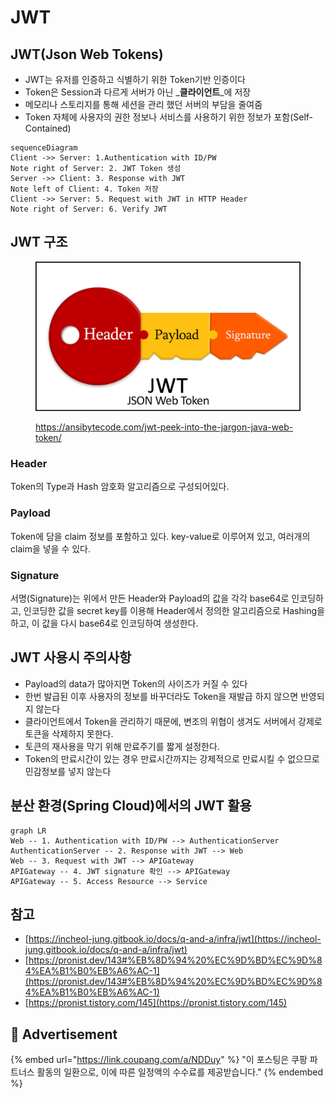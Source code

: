 # JWT

## JWT(Json Web Tokens)

* JWT는 유저를 인증하고 식별하기 위한 Token기반 인증이다
* Token은 Session과 다르게 서버가 아닌 _**클라이언트**_에 저장
* 메모리나 스토리지를 통해 세션을 관리 했던 서버의 부담을 줄여줌
* Token 자체에 사용자의 권한 정보나 서비스를 사용하기 위한 정보가 포함(Self-Contained)

```mermaid
sequenceDiagram
Client ->> Server: 1.Authentication with ID/PW
Note right of Server: 2. JWT Token 생성
Server ->> Client: 3. Response with JWT
Note left of Client: 4. Token 저장
Client ->> Server: 5. Request with JWT in HTTP Header
Note right of Server: 6. Verify JWT
```

## JWT 구조

<figure><img src="../../.gitbook/assets/image (1).png" alt=""><figcaption><p><a href="https://ansibytecode.com/jwt-peek-into-the-jargon-java-web-token/">https://ansibytecode.com/jwt-peek-into-the-jargon-java-web-token/</a></p></figcaption></figure>

### Header

Token의 Type과 Hash 암호화 알고리즘으로 구성되어있다.

### Payload

Token에 담을 claim 정보를 포함하고 있다. key-value로 이루어져 있고, 여러개의 claim을 넣을 수 있다.

### Signature

서명(Signature)는 위에서 만든 Header와 Payload의 값을 각각 base64로 인코딩하고, 인코딩한 값을 secret key를 이용해 Header에서 정의한 알고리즘으로 Hashing을 하고, 이 값을 다시 base64로 인코딩하여 생성한다.

## JWT 사용시 주의사항

* Payload의 data가 많아지면 Token의 사이즈가 커질 수 있다
* 한번 발급된 이후 사용자의 정보를 바꾸더라도 Token을 재발급 하지 않으면 반영되지 않는다
* 클라이언트에서 Token을 관리하기 때문에, 변조의 위협이 생겨도 서버에서 강제로 토큰을 삭제하지 못한다.
* 토큰의 재사용을 막기 위해 만료주기를 짧게 설정한다.
* Token의 만료시간이 있는 경우 만료시간까지는 강제적으로 만료시킬 수 없으므로 민감정보를 넣지 않는다

## 분산 환경(Spring Cloud)에서의 JWT 활용

```mermaid
graph LR
Web -- 1. Authentication with ID/PW --> AuthenticationServer
AuthenticationServer -- 2. Response with JWT --> Web
Web -- 3. Request with JWT --> APIGateway
APIGateway -- 4. JWT signature 확인 --> APIGateway
APIGateway -- 5. Access Resource --> Service
```

## 참고

* [https://incheol-jung.gitbook.io/docs/q-and-a/infra/jwt](https://incheol-jung.gitbook.io/docs/q-and-a/infra/jwt)
* [https://pronist.dev/143#%EB%8D%94%20%EC%9D%BD%EC%9D%84%EA%B1%B0%EB%A6%AC-1](https://pronist.dev/143#%EB%8D%94%20%EC%9D%BD%EC%9D%84%EA%B1%B0%EB%A6%AC-1)
* [https://pronist.tistory.com/145](https://pronist.tistory.com/145)

## :gift: Advertisement

{% embed url="https://link.coupang.com/a/NDDuy" %}
"이 포스팅은 쿠팡 파트너스 활동의 일환으로, 이에 따른 일정액의 수수료를 제공받습니다."
{% endembed %}
